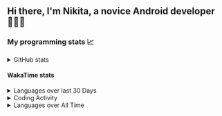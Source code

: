 ## Hi there, I'm Nikita, a novice Android developer 🧑‍💻👋

### My programming stats 📈

<details>
  <summary>GitHub stats</summary>
  <p align="center">
    <img src="https://github-readme-stats.vercel.app/api?username=po4yka&show_icons=true" />
  </p>
</details>

#### WakaTime stats

<details>
  <p><summary>Languages over last 30 Days</summary></p>
  <p align="center">
    <img src="https://wakatime.com/share/@po4yka/a7a61374-ad2a-4e14-b877-0a379067581d.svg" />   
  </p>
</details>

<details>
  <p><summary>Coding Activity</summary></p>
  <p align="center">
    <img src="https://wakatime.com/share/@po4yka/b83056df-9c6b-4f87-98f8-936169ea3e0f.svg" height="500" />      
  </p>
</details>

<details>
  <p><summary>Languages over All Time</summary></p>
  <p align="center">
    <img src="https://wakatime.com/share/@po4yka/57ba54d4-c885-465c-bb1c-b865e099960d.svg" height="500" />      
  </p>
</details>
